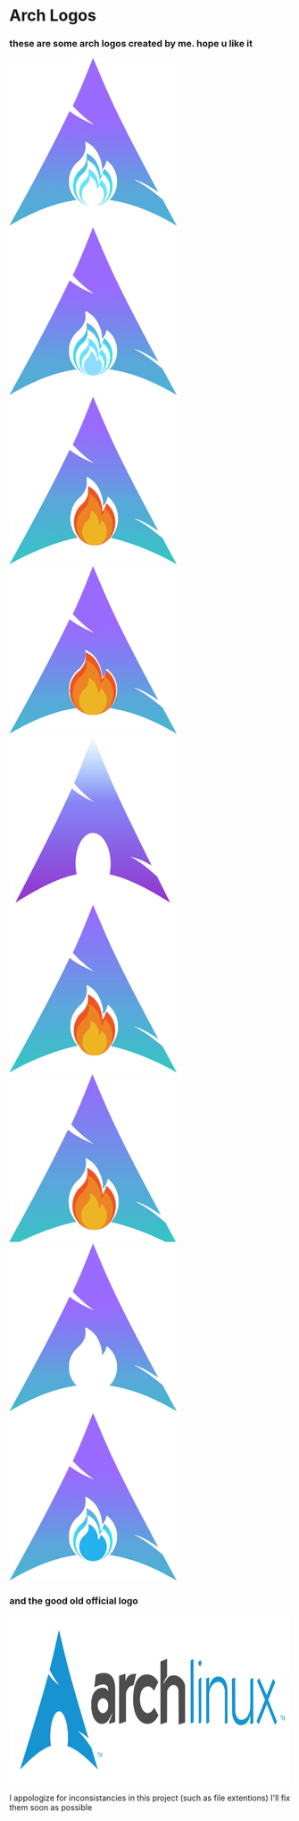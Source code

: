 # Arch Logos

### these are some arch logos created by me. hope u like it

<img src="./logos/arch%20log1.png" height="300">
<img src="./logos/arch%20logo2.png" height="300">
<img src="./logos/arch%20logo.png" height="300">
<img src="./logos/arch%20on%20file.png" height="300">
<img src="./logos/arch-gradient.svg" height="300">
<img src="./logos/arch-logo4.svg" height="300">
<img src="./logos/arch-logo4.svg.svg" height="300">
<img src="./logos/arch-logo5.png" height="300">
<img src="./logos/arch-logo6.png" height="300">

### and the good old official logo

<img src="./arch-log.svg" height="300">

I appologize for inconsistancies in this project (such as file extentions) I'll fix them soon as possible
